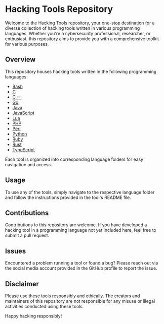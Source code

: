 # Hacking Tools Repository

Welcome to the Hacking Tools repository, your one-stop destination for a diverse collection of hacking tools written in various programming languages. Whether you're a cybersecurity professional, researcher, or enthusiast, this repository aims to provide you with a comprehensive toolkit for various purposes.

## Overview

This repository houses hacking tools written in the following programming languages:

- [Bash](https://github.com/saidehossain/Hacking_Tools/tree/main/hacking_with_bash)
- [C](https://github.com/saidehossain/Hacking_Tools/tree/main/hacking_with_c)
- [C++](https://github.com/saidehossain/Hacking_Tools/tree/main/hacking_with_c%2B%2B)
- [Go](https://github.com/saidehossain/Hacking_Tools/tree/main/hacking_with_go)
- [Java](https://github.com/saidehossain/Hacking_Tools/tree/main/hacking_with_java)
- [JavaScript](https://github.com/saidehossain/Hacking_Tools/tree/main/hacking_with_javascript)
- [Lua](https://github.com/saidehossain/Hacking_Tools/tree/main/hacking_with_lua)
- [PHP](https://github.com/saidehossain/Hacking_Tools/tree/main/hacking_with_php)
- [Perl](https://github.com/saidehossain/Hacking_Tools/tree/main/hacking_with_perl)
- [Python](https://github.com/saidehossain/Hacking_Tools/tree/main/hacking_with_python)
- [Ruby](https://github.com/saidehossain/Hacking_Tools/tree/main/hacking_with_ruby)
- [Rust](https://github.com/saidehossain/Hacking_Tools/tree/main/hacking_with_rust)
- [TypeScript](https://github.com/saidehossain/Hacking_Tools/tree/main/hacking_with_typescript)

Each tool is organized into corresponding language folders for easy navigation and access.

## Usage

To use any of the tools, simply navigate to the respective language folder and follow the instructions provided in the tool's README file.

## Contributions

Contributions to this repository are welcome. If you have developed a hacking tool in a programming language not yet included here, feel free to submit a pull request.

## Issues

Encountered a problem running a tool or found a bug? Please reach out via the social media account provided in the GitHub profile to report the issue.

## Disclaimer

Please use these tools responsibly and ethically. The creators and maintainers of this repository are not responsible for any misuse or illegal activities conducted using these tools.

Happy hacking responsibly!

